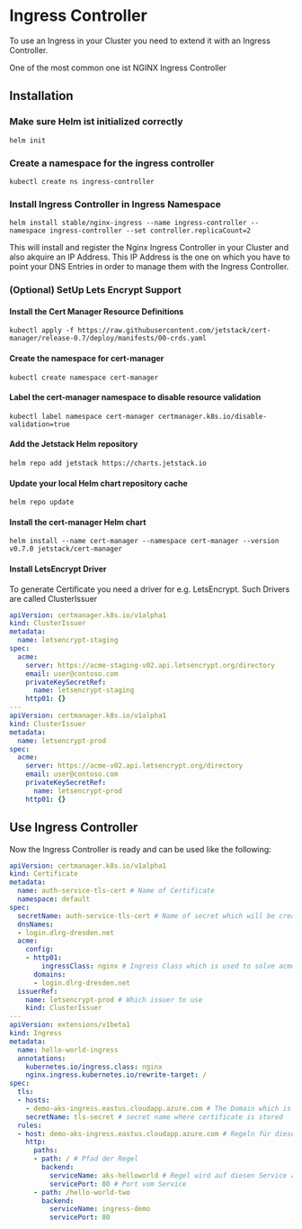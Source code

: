 # Ingress Controller

To use an Ingress in your Cluster you need to extend it with an Ingress Controller. 

One of the most common one ist NGINX Ingress Controller

## Installation

### Make sure Helm ist initialized correctly

```shell
helm init
```

### Create a namespace for the ingress controller

```shell
kubectl create ns ingress-controller
```

### Install Ingress Controller in Ingress Namespace

```shell
helm install stable/nginx-ingress --name ingress-controller --namespace ingress-controller --set controller.replicaCount=2
```

This will install and register the Nginx Ingress Controller in your Cluster and also akquire an IP Address. This IP Address is the one on which you have to point your DNS Entries in order to manage them with the Ingress Controller. 

### (Optional) SetUp Lets Encrypt Support

#### Install the Cert Manager Resource Definitions

```shell
kubectl apply -f https://raw.githubusercontent.com/jetstack/cert-manager/release-0.7/deploy/manifests/00-crds.yaml
```

#### Create the namespace for cert-manager

```shell
kubectl create namespace cert-manager
```

#### Label the cert-manager namespace to disable resource validation

```shell
kubectl label namespace cert-manager certmanager.k8s.io/disable-validation=true
```

#### Add the Jetstack Helm repository

```shell
helm repo add jetstack https://charts.jetstack.io
```

#### Update your local Helm chart repository cache

```shell
helm repo update
```

#### Install the cert-manager Helm chart

```shell
helm install --name cert-manager --namespace cert-manager --version v0.7.0 jetstack/cert-manager
```

#### Install LetsEncrypt Driver

To generate Certificate you need a driver for e.g. LetsEncrypt. Such Drivers are called ClusterIssuer

```yaml
apiVersion: certmanager.k8s.io/v1alpha1
kind: ClusterIssuer
metadata:
  name: letsencrypt-staging
spec:
  acme:
    server: https://acme-staging-v02.api.letsencrypt.org/directory
    email: user@contoso.com
    privateKeySecretRef:
      name: letsencrypt-staging
    http01: {}
---
apiVersion: certmanager.k8s.io/v1alpha1
kind: ClusterIssuer
metadata:
  name: letsencrypt-prod
spec:
  acme:
    server: https://acme-v02.api.letsencrypt.org/directory
    email: user@contoso.com
    privateKeySecretRef:
      name: letsencrypt-prod
    http01: {}
```

## Use Ingress Controller

Now the Ingress Controller is ready and can be used like the following:

```yaml
apiVersion: certmanager.k8s.io/v1alpha1
kind: Certificate
metadata:
  name: auth-service-tls-cert # Name of Certificate
  namespace: default
spec:
  secretName: auth-service-tls-cert # Name of secret which will be created and contains the created certificate
  dnsNames:
  - login.dlrg-dresden.net 
  acme:
    config:
    - http01:
        ingressClass: nginx # Ingress Class which is used to solve acme
      domains:
      - login.dlrg-dresden.net
  issuerRef:
    name: letsencrypt-prod # Which issuer to use
    kind: ClusterIssuer
---
apiVersion: extensions/v1beta1
kind: Ingress
metadata:
  name: hello-world-ingress
  annotations:
    kubernetes.io/ingress.class: nginx
    nginx.ingress.kubernetes.io/rewrite-target: /
spec:
  tls:
  - hosts:
    - demo-aks-ingress.eastus.cloudapp.azure.com # The Domain which is attached to the pubIp of the ingress Controller
    secretName: tls-secret # secret name where certificate is stored
  rules:
  - host: demo-aks-ingress.eastus.cloudapp.azure.com # Regeln für diese Domain erstellen
    http:
      paths:
      - path: / # Pfad der Regel
        backend:
          serviceName: aks-helloworld # Regel wird auf diesen Service angewand
          servicePort: 80 # Port vom Service
      - path: /hello-world-two
        backend:
          serviceName: ingress-demo
          servicePort: 80
```
